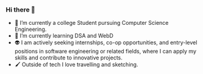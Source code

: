 ### Hi there 👋

- 🔭 I’m currently a college Student pursuing Computer Science Engineering.
- 🌱 I’m currently learning DSA and WebD
- 👽 I am actively seeking internships, co-op opportunities, and entry-level positions in software engineering or related fields, where I can apply my skills and contribute to innovative projects.
- 🖌 Outside of tech I love travelling and sketching.

